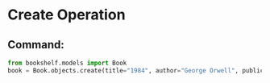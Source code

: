 # Create Operation

## Command:
```python
from bookshelf.models import Book
book = Book.objects.create(title="1984", author="George Orwell", publication_year=1949)
